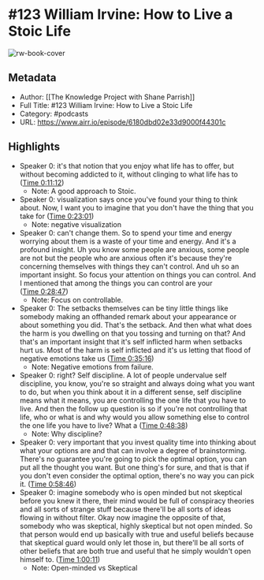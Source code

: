 # #123 William Irvine: How to Live a Stoic Life

![rw-book-cover](https://readwise-assets.s3.amazonaws.com/static/images/article2.74d541386bbf.png)

## Metadata
- Author: [[The Knowledge Project with Shane Parrish]]
- Full Title: #123 William Irvine: How to Live a Stoic Life
- Category: #podcasts
- URL: https://www.airr.io/episode/6180dbd02e33d9000f44301c

## Highlights
- Speaker 0: it's that notion that you enjoy what life has to offer, but without becoming addicted to it, without clinging to what life has to ([Time 0:11:12](https://www.airr.io/quote/61b4bfc73aae6012c85bc2c1))
    - Note: A good approach to Stoic.
- Speaker 0: visualization says once you've found your thing to think about. Now, I want you to imagine that you don't have the thing that you take for ([Time 0:23:01](https://www.airr.io/quote/61b4c3523aae6012c85f40ef))
    - Note: negative visualization
- Speaker 0: can't change them. So to spend your time and energy worrying about them is a waste of your time and energy. And it's a profound insight. Uh you know some people are anxious, some people are not but the people who are anxious often it's because they're concerning themselves with things they can't control. And uh so an important insight. So focus your attention on things you can control. And I mentioned that among the things you can control are your ([Time 0:28:47](https://www.airr.io/quote/61b4c3523aae6012c85f4107))
    - Note: Focus on controllable.
- Speaker 0: The setbacks themselves can be tiny little things like somebody making an offhanded remark about your appearance or about something you did. That's the setback. And then what what does the harm is you dwelling on that you tossing and turning on that? And that's an important insight that it's self inflicted harm when setbacks hurt us. Most of the harm is self inflicted and it's us letting that flood of negative emotions take us ([Time 0:35:16](https://www.airr.io/quote/61b4c3523aae6012c85f4140))
    - Note: Negative emotions from failure.
- Speaker 0: right? Self discipline. A lot of people undervalue self discipline, you know, you're so straight and always doing what you want to do, but when you think about it in a different sense, self discipline means what it means, you are controlling the one life that you have to live. And then the follow up question is so if you're not controlling that life, who or what is and why would you allow something else to control the one life you have to live? What a ([Time 0:48:38](https://www.airr.io/quote/61b4c4a43aae6012c85fce19))
    - Note: Why discipline?
- Speaker 0: very important that you invest quality time into thinking about what your options are and that can involve a degree of brainstorming. There's no guarantee you're going to pick the optimal option, you can put all the thought you want. But one thing's for sure, and that is that if you don't even consider the optimal option, there's no way you can pick it. ([Time 0:58:46](https://www.airr.io/quote/61b4c7743aae6012c8626371))
- Speaker 0: imagine somebody who is open minded but not skeptical before you knew it there, their mind would be full of conspiracy theories and all sorts of strange stuff because there'll be all sorts of ideas flowing in without filter. Okay now imagine the opposite of that, somebody who was skeptical, highly skeptical but not open minded. So that person would end up basically with true and useful beliefs because that skeptical guard would only let those in, but there'll be all sorts of other beliefs that are both true and useful that he simply wouldn't open himself to. ([Time 1:00:11](https://www.airr.io/quote/61b4c7743aae6012c8626385))
    - Note: Open-minded vs Skeptical
